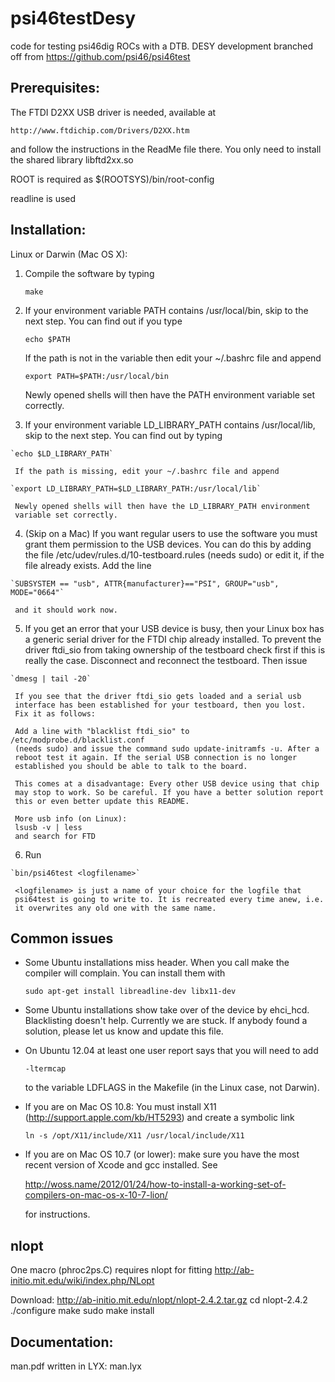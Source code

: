 
<!--- markdown file, gets converted into html,
      see http://en.wikipedia.org/wiki/Markdown) -->

psi46testDesy
=============

code for testing psi46dig ROCs with a DTB.
DESY development branched off from
https://github.com/psi46/psi46test

Prerequisites:
--------------

The FTDI D2XX USB driver is needed, available at

    http://www.ftdichip.com/Drivers/D2XX.htm

and follow the instructions in the ReadMe file there.
You only need to install the shared library libftd2xx.so

ROOT is required as $(ROOTSYS)/bin/root-config

readline is used


Installation:
-------------

Linux or Darwin (Mac OS X):

  1. Compile the software by typing

	   `make` 


  2. If your environment variable PATH contains /usr/local/bin, skip to the
     next step. You can find out if you type

	 `echo $PATH`

     If the path is not in the variable then edit your ~/.bashrc file and
     append

	 `export PATH=$PATH:/usr/local/bin`

     Newly opened shells will then have the PATH environment variable set
     correctly.


  3. If your environment variable LD_LIBRARY_PATH contains /usr/local/lib,
     skip to the next step. You can find out by typing

	`echo $LD_LIBRARY_PATH`

     If the path is missing, edit your ~/.bashrc file and append

	`export LD_LIBRARY_PATH=$LD_LIBRARY_PATH:/usr/local/lib`

     Newly opened shells will then have the LD_LIBRARY_PATH environment
     variable set correctly.


  4. (Skip on a Mac)
     If you want regular users to use the software you must grant them
     permission to the USB devices. You can do this by adding the file
     /etc/udev/rules.d/10-testboard.rules (needs sudo) or edit it, if the
     file already exists. Add the line

	`SUBSYSTEM == "usb", ATTR{manufacturer}=="PSI", GROUP="usb", MODE="0664"`

     and it should work now.


  5. If you get an error that your USB device is busy, then your Linux
     box has a generic serial driver for the FTDI chip already installed. 
     To prevent the driver ftdi_sio from taking ownership of the testboard
     check first if this is really the case. Disconnect and reconnect 
     the testboard. Then issue

	`dmesg | tail -20`

     If you see that the driver ftdi_sio gets loaded and a serial usb 
     interface has been established for your testboard, then you lost.
     Fix it as follows:

     Add a line with "blacklist ftdi_sio" to /etc/modprobe.d/blacklist.conf
     (needs sudo) and issue the command sudo update-initramfs -u. After a 
     reboot test it again. If the serial USB connection is no longer 
     established you should be able to talk to the board.

     This comes at a disadvantage: Every other USB device using that chip
     may stop to work. So be careful. If you have a better solution report
     this or even better update this README.

     More usb info (on Linux):
     lsusb -v | less
     and search for FTD


  6. Run

	`bin/psi46test <logfilename>`

     <logfilename> is just a name of your choice for the logfile that 
     psi64test is going to write to. It is recreated every time anew, i.e.
     it overwrites any old one with the same name.

Common issues
-------------

  * Some Ubuntu installations miss header. When you call make the compiler
    will complain. You can install them with

	`sudo apt-get install libreadline-dev libx11-dev`


  * Some Ubuntu installations show take over of the device by ehci_hcd. 
    Blacklisting doesn't help. Currently we are stuck. If anybody found
    a solution, please let us know and update this file.

  * On Ubuntu 12.04 at least one user report says that you will need to add

	`-ltermcap`

    to the variable LDFLAGS in the Makefile (in the Linux case, not Darwin).

  * If you are on Mac OS 10.8:
    You must install X11 (http://support.apple.com/kb/HT5293) and create
    a symbolic link
    
	`ln -s /opt/X11/include/X11 /usr/local/include/X11`

  * If you are on Mac OS 10.7 (or lower):
    make sure you have the most recent version of Xcode and gcc installed.
    See
    
	http://woss.name/2012/01/24/how-to-install-a-working-set-of-compilers-on-mac-os-x-10-7-lion/
	
    for instructions.


nlopt
-----

One macro (phroc2ps.C) requires nlopt for fitting
http://ab-initio.mit.edu/wiki/index.php/NLopt

Download:
http://ab-initio.mit.edu/nlopt/nlopt-2.4.2.tar.gz
cd nlopt-2.4.2
./configure
make
sudo make install


Documentation:
--------------

man.pdf
written in LYX: man.lyx
